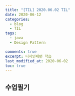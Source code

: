 ```yaml
---
title: "[TIL] 2020.06.02 TIL"
date: 2020-06-12
categories:
  - blog
  - TIL
tags:
  - java
  - Design Pattern

comments: true
excerpt: 디자인패턴 학습
last_modified_at: 2020-06-02
toc: true
---
```


## 수업필기

